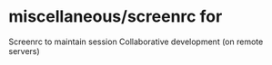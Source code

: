 # miscellaneous/screenrc for
Screenrc to maintain session
Collaborative development (on remote servers)
